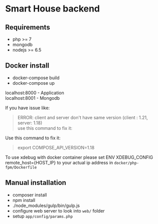 Smart House backend
=========================

Requirements
------------------------
+ php >= 7
+ mongodb
+ nodejs >= 6.5

Docker install
------------------------
* docker-compose build
* docker-compose up

localhost:8000 - Application  
localhost:8001 - Mongodb


If you have issue like:  
> ERROR: client and server don't have same version (client : 1.21, server: 1.18)  
use this command to fix it:  

Use this command to fix it:
> export COMPOSE_API_VERSION=1.18

To use xdebug with docker container please set 
ENV XDEBUG_CONFIG remote_host={HOST_IP} 
to your actual ip address in `docker/php-fpm/Dockerfile`

Manual installation
-------------------------
+ composer install
+ npm install
+ ./node_modules/gulp/bin/gulp.js
+ configure web server to look into `web/` folder
+ setup `app/config/params.php`